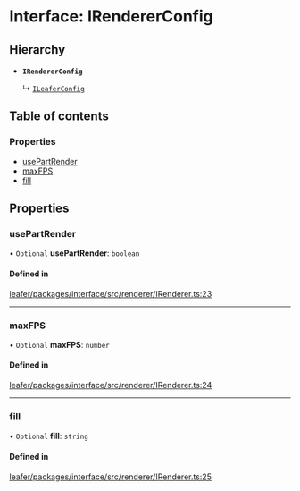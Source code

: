 # Interface: IRendererConfig

## Hierarchy

- **`IRendererConfig`**

  ↳ [`ILeaferConfig`](ILeaferConfig.md)

## Table of contents

### Properties

- [usePartRender](IRendererConfig.md#usepartrender)
- [maxFPS](IRendererConfig.md#maxfps)
- [fill](IRendererConfig.md#fill)

## Properties

### usePartRender

• `Optional` **usePartRender**: `boolean`

#### Defined in

[leafer/packages/interface/src/renderer/IRenderer.ts:23](https://github.com/leaferjs/leafer/blob/c7e50b8/packages/interface/src/renderer/IRenderer.ts#L23)

___

### maxFPS

• `Optional` **maxFPS**: `number`

#### Defined in

[leafer/packages/interface/src/renderer/IRenderer.ts:24](https://github.com/leaferjs/leafer/blob/c7e50b8/packages/interface/src/renderer/IRenderer.ts#L24)

___

### fill

• `Optional` **fill**: `string`

#### Defined in

[leafer/packages/interface/src/renderer/IRenderer.ts:25](https://github.com/leaferjs/leafer/blob/c7e50b8/packages/interface/src/renderer/IRenderer.ts#L25)
